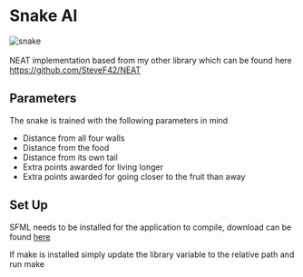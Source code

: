 <h1>Snake AI</h1>

![snake](https://github.com/SteveF42/Snake-ML/assets/54603983/dad0e1fe-8c2c-4a40-abf3-6168da6d10ff)
<br></br>
NEAT implementation based from my other library which can be found here <a>https://github.com/SteveF42/NEAT</a>

<h2>Parameters</h2>
<p>The snake is trained with the following parameters in mind</p>
<ul>
  <li>Distance from all four walls</li>
  <li>Distance from the food</li>
  <li>Distance from its own tail</li>
  <li>Extra points awarded for living longer</li>
  <li>Extra points awarded for going closer to the fruit than away</li>
</ul>

<h2>Set Up</h2>
<p>SFML needs to be installed for the application to compile, download can be found <a href="https://www.sfml-dev.org/download/sfml/2.6.1/">here</a></p>
<p>If make is installed simply update the library variable to the relative path and run make</p>
